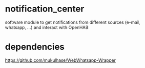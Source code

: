 # notification_center
software module to get notifications from different sources (e-mail, whatsapp, ...) and interact with OpenHAB

# dependencies
https://github.com/mukulhase/WebWhatsapp-Wrapper
